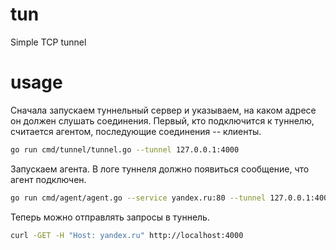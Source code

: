 # tun
Simple TCP tunnel

# usage

Сначала запускаем туннельный сервер и указываем, на каком адресе он должен слушать соединения.
Первый, кто подключится к туннелю, считается агентом, последующие соединения -- клиенты.
```bash
go run cmd/tunnel/tunnel.go --tunnel 127.0.0.1:4000
```

Запускаем агента. В логе туннеля должно появиться сообщение, что агент подключен.
```bash
go run cmd/agent/agent.go --service yandex.ru:80 --tunnel 127.0.0.1:4000
```

Теперь можно отправлять запросы в туннель.
```bash
curl -GET -H "Host: yandex.ru" http://localhost:4000
```
